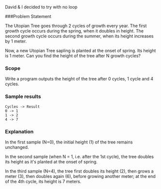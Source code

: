 David & I decided to try with no loop

###Problem Statement

The Utopian Tree goes through 2 cycles of growth every year. The first growth cycle occurs during the spring, when it doubles in height. The second growth cycle occurs during the summer, when its height increases by 1 meter.

Now, a new Utopian Tree sapling is planted at the onset of spring. Its height is 1 meter. Can you find the height of the tree after N growth cycles?

### Scope

Write a program outputs the height of the tree after 0 cycles, 1 cycle and 4 cycles.

### Sample results
```
Cycles -> Result
0 -> 1
1 -> 2
4 -> 7
```

### Explanation

In the first sample (N=0), the initial height (1) of the tree remains unchanged.

In the second sample (when N = 1, i.e. after the 1st cycle), the tree doubles its height as it's planted at the onset of spring.

In the third sample (N=4), the tree first doubles its height (2), then grows a meter (3), then doubles again (6), before growing another meter; at the end of the 4th cycle, its height is 7 meters.